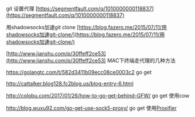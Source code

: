 git  设置代理 [https://segmentfault.com/q/1010000000118837](https://segmentfault.com/q/1010000000118837)

用shadowsocks加速git clone      [https://blog.fazero.me/2015/07/11/用shadowsocks加速git-clone/](https://blog.fazero.me/2015/07/11/用shadowsocks加速git-clone/)

[http://www.jianshu.com/p/30ffeff2ce53](http://www.jianshu.com/p/30ffeff2ce53)     MAC下终端走代理的几种方法



https://golangtc.com/t/582d3411b09ecc08ce0003c2    go get

http://cattalker.blog128.fc2blog.us/blog-entry-6.html

http://colobu.com/2017/01/26/how-to-go-get-behind-GFW/   go get   使用cow

http://blog.wuxu92.com/go-get-use-sock5-proxy/    go get 使用[Proxifier](https://www.proxifier.com/)

